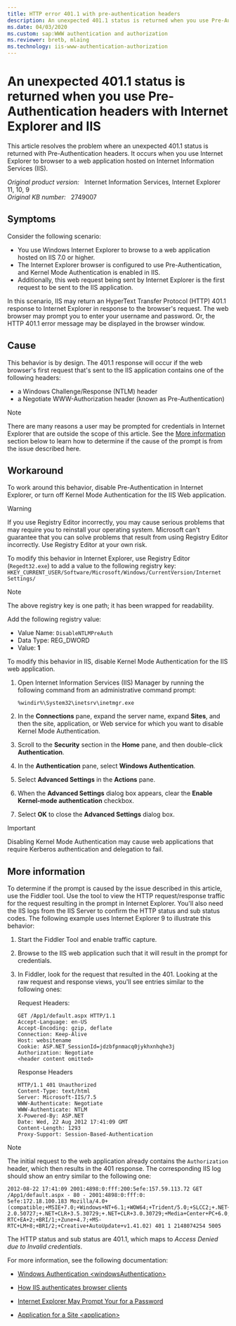 ```yaml
---
title: HTTP error 401.1 with pre-authentication headers
description: An unexpected 401.1 status is returned when you use Pre-Authentication headers with Internet Explorer and Internet Information Services (IIS).
ms.date: 04/03/2020
ms.custom: sap:WWW authentication and authorization
ms.reviewer: bretb, mlaing
ms.technology: iis-www-authentication-authorization
---
```

# An unexpected 401.1 status is returned when you use Pre-Authentication headers with Internet Explorer and IIS

This article resolves the problem where an unexpected 401.1 status is returned with Pre-Authentication headers. It occurs when you use Internet Explorer to browser to a web application hosted on Internet Information Services (IIS).

_Original product version:_ &nbsp; Internet Information Services, Internet Explorer 11, 10, 9  
_Original KB number:_ &nbsp; 2749007

## Symptoms

Consider the following scenario:

- You use Windows Internet Explorer to browse to a web application hosted on IIS 7.0 or higher.
- The Internet Explorer browser is configured to use Pre-Authentication, and Kernel Mode Authentication is enabled in IIS.
- Additionally, this web request being sent by Internet Explorer is the first request to be sent to the IIS application.

In this scenario, IIS may return an HyperText Transfer Protocol (HTTP) 401.1 response to Internet Explorer in response to the browser's request. The web browser may prompt you to enter your username and password. Or, the HTTP 401.1 error message may be displayed in the browser window.

## Cause

This behavior is by design. The 401.1 response will occur if the web browser's first request that's sent to the IIS application contains one of the following headers:

- a Windows Challenge/Response (NTLM) header
- a Negotiate WWW-Authorization header (known as Pre-Authentication)

> [!NOTE]
> There are many reasons a user may be prompted for credentials in Internet Explorer that are outside the scope of this article. See the [More information](#more-information) section below to learn how to determine if the cause of the prompt is from the issue described here.

## Workaround

To work around this behavior, disable Pre-Authentication in Internet Explorer, or turn off Kernel Mode Authentication for the IIS Web application.

> [!WARNING]
> If you use Registry Editor incorrectly, you may cause serious problems that may require you to reinstall your operating system. Microsoft can't guarantee that you can solve problems that result from using Registry Editor incorrectly. Use Registry Editor at your own risk.

To modify this behavior in Internet Explorer, use Registry Editor (`Regedt32.exe`) to add a value to the following registry key:  
`HKEY_CURRENT_USER/Software/Microsoft/Windows/CurrentVersion/Internet Settings/`

> [!NOTE]
> The above registry key is one path; it has been wrapped for readability.

Add the following registry value:

- Value Name: `DisableNTLMPreAuth`  
- Data Type: REG_DWORD  
- Value: **1**

To modify this behavior in IIS, disable Kernel Mode Authentication for the IIS web application.

1. Open Internet Information Services (IIS) Manager by running the following command from an administrative command prompt:

    ```console
    %windir%\System32\inetsrv\inetmgr.exe
    ```

2. In the **Connections** pane, expand the server name, expand **Sites**, and then the site, application, or Web service for which you want to disable Kernel Mode Authentication.

3. Scroll to the **Security** section in the **Home** pane, and then double-click **Authentication**.

4. In the **Authentication** pane, select **Windows Authentication**.

5. Select **Advanced Settings** in the **Actions** pane.

6. When the **Advanced Settings** dialog box appears, clear the **Enable Kernel-mode authentication** checkbox.

7. Select **OK** to close the **Advanced Settings** dialog box.

> [!IMPORTANT]
> Disabling Kernel Mode Authentication may cause web applications that require Kerberos authentication and delegation to fail.

## More information

To determine if the prompt is caused by the issue described in this article, use the Fiddler tool. Use the tool to view the HTTP request/response traffic for the request resulting in the prompt in Internet Explorer. You'll also need the IIS logs from the IIS Server to confirm the HTTP status and sub status codes. The following example uses Internet Explorer 9 to illustrate this behavior:

1. Start the Fiddler Tool and enable traffic capture.
2. Browse to the IIS web application such that it will result in the prompt for credentials.
3. In Fiddler, look for the request that resulted in the 401. Looking at the raw request and response views, you'll see entries similar to the following ones:

    Request Headers:  

    ```console
    GET /App1/default.aspx HTTP/1.1
    Accept-Language: en-US
    Accept-Encoding: gzip, deflate
    Connection: Keep-Alive
    Host: websitename
    Cookie: ASP.NET_SessionId=jdzbfpnmacq0jykhxnhqhe3j
    Authorization: Negotiate
    <header content omitted>
    ```

    Response Headers  

    ```console
    HTTP/1.1 401 Unauthorized
    Content-Type: text/html
    Server: Microsoft-IIS/7.5
    WWW-Authenticate: Negotiate
    WWW-Authenticate: NTLM
    X-Powered-By: ASP.NET
    Date: Wed, 22 Aug 2012 17:41:09 GMT
    Content-Length: 1293
    Proxy-Support: Session-Based-Authentication
    ```

> [!NOTE]
> The initial request to the web application already contains the `Authorization` header, which then results in the 401 response. The corresponding IIS log should show an entry similar to the following one:

```output
2012-08-22 17:41:09 2001:4898:0:fff:200:5efe:157.59.113.72 GET /App1/default.aspx - 80 - 2001:4898:0:fff:0:
5efe:172.18.100.183 Mozilla/4.0+(compatible;+MSIE+7.0;+Windows+NT+6.1;+WOW64;+Trident/5.0;+SLCC2;+.NET+CLR+
2.0.50727;+.NET+CLR+3.5.30729;+.NET+CLR+3.0.30729;+Media+Center+PC+6.0;+.NET4.0C;+.NET4.0E;+InfoPath.3;+MS-
RTC+EA+2;+BRI/1;+Zune+4.7;+MS-RTC+LM+8;+BRI/2;+Creative+AutoUpdate+v1.41.02) 401 1 2148074254 5005
```

The HTTP status and sub status are 401.1, which maps to *Access Denied due to Invalid credentials*.

For more information, see the following documentation:

- [Windows Authentication \<windowsAuthentication>](/iis/configuration/system.webServer/security/authentication/windowsAuthentication/)

- [How IIS authenticates browser clients
](https://support.microsoft.com/help/264921)

- [Internet Explorer May Prompt Your for a Password](https://support.microsoft.com/help/258063)

- [Application for a Site \<application>](/iis/configuration/system.applicationHost/sites/site/application/)
